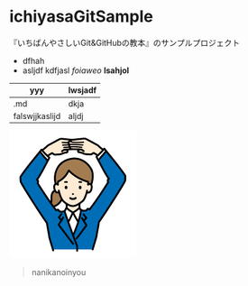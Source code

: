 # ichiyasaGitSample
『いちばんやさしいGit&GitHubの教本』のサンプルプロジェクト

* dfhah
* asljdf
 kdfjasl
*foiaweo*
**lsahjol**

|yyy|lwsjadf
|--|--
|.md|dkja
|falswjjkaslijd|aljdj
![なんかのアイコン](images/speaker2.png)
>nanikanoinyou
